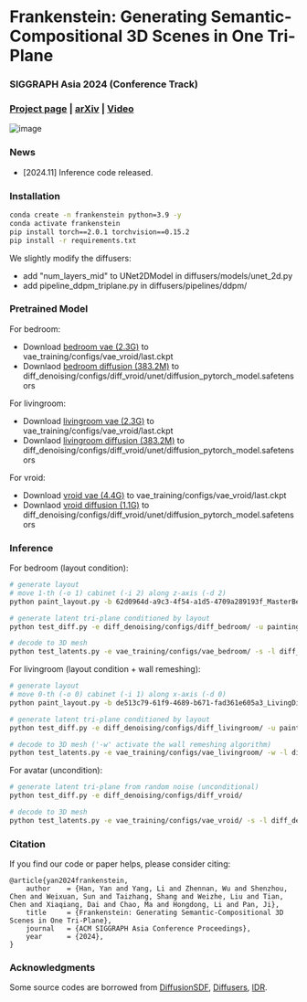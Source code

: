 # Frankenstein: Generating Semantic-Compositional 3D Scenes in One Tri-Plane

### SIGGRAPH Asia 2024 (Conference Track)

### [Project page](https://wolfball.github.io/frankenstein/) | [arXiv](https://arxiv.org/abs/2403.16210) | [Video](https://youtu.be/lRn-HqyCrLI)

![image](images/repre_image.jpg)


### News

- [2024.11] Inference code released.




### Installation

```bash
conda create -n frankenstein python=3.9 -y
conda activate frankenstein
pip install torch==2.0.1 torchvision==0.15.2
pip install -r requirements.txt
```

We slightly modify the diffusers:
- add "num_layers_mid" to UNet2DModel in diffusers/models/unet_2d.py
- add pipeline_ddpm_triplane.py in diffusers/pipelines/ddpm/


### Pretrained Model

For bedroom:
- Download [bedroom vae (2.3G)](https://drive.google.com/file/d/1rgCFJH5cDz1OwikRqHLNPLG0eSH2ElUL/view?usp=sharing) to vae_training/configs/vae_vroid/last.ckpt
- Downlaod [bedroom diffusion (383.2M)](https://drive.google.com/file/d/1aor6-AgVo3lGmF8_ANfqHfQWuotxeYcl/view?usp=sharing) to diff_denoising/configs/diff_vroid/unet/diffusion_pytorch_model.safetensors

For livingroom:
- Download [livingroom vae (2.3G)](https://drive.google.com/file/d/1C5Jhon-I9hmt9bxIS-RDtgNZRenS4Q1b/view?usp=sharing) to vae_training/configs/vae_vroid/last.ckpt
- Downlaod [livingroom diffusion (383.2M)](https://drive.google.com/file/d/1gJvJIKoWf4trGs3P7myKzpGI1FAiKO3W/view?usp=sharing) to diff_denoising/configs/diff_vroid/unet/diffusion_pytorch_model.safetensors

For vroid:
- Download [vroid vae (4.4G)](https://drive.google.com/file/d/1amtqwby7o-PjTvL9aOWdwvTGb3Xgg-a9/view?usp=sharing) to vae_training/configs/vae_vroid/last.ckpt
- Downlaod [vroid diffusion (1.1G)](https://drive.google.com/file/d/1N-j8yB-LlamEIf4xLW1IIiy9R4UPX-G9/view?usp=sharing) to diff_denoising/configs/diff_vroid/unet/diffusion_pytorch_model.safetensors

### Inference

For bedroom (layout condition):
```bash
# generate layout
# move 1-th (-o 1) cabinet (-i 2) along z-axis (-d 2)
python paint_layout.py -b 62d0964d-a9c3-4f54-a1d5-4709a289193f_MasterBedroom-11117 -t bedroom -d 2 -i 2 -o 1

# generate latent tri-plane conditioned by layout
python test_diff.py -e diff_denoising/configs/diff_bedroom/ -u painting_bedroom/62d0964d-a9c3-4f54-a1d5-4709a289193f_MasterBedroom-11117/

# decode to 3D mesh
python test_latents.py -e vae_training/configs/vae_bedroom/ -s -l diff_denoising/configs/diff_bedroom/triplane_xxxxxx/
```

For livingroom (layout condition + wall remeshing):
```bash
# generate layout
# move 0-th (-o 0) cabinet (-i 1) along x-axis (-d 0)
python paint_layout.py -b de513c79-61f9-4689-b671-fad361e605a3_LivingDiningRoom-16466 -t livingroom -d 0 -i 1 -o 0

# generate latent tri-plane conditioned by layout
python test_diff.py -e diff_denoising/configs/diff_livingroom/ -u painting_livingroom/de513c79-61f9-4689-b671-fad361e605a3_LivingDiningRoom-16466/

# decode to 3D mesh ('-w' activate the wall remeshing algorithm)
python test_latents.py -e vae_training/configs/vae_livingroom/ -w -l diff_denoising/configs/diff_livingroom/triplane_xxxxxx/
```

For avatar (uncondition):
```bash
# generate latent tri-plane from random noise (unconditional)
python test_diff.py -e diff_denoising/configs/diff_vroid/

# decode to 3D mesh
python test_latents.py -e vae_training/configs/vae_vroid/ -s -l diff_denoising/configs/diff_vroid/triplane_xxxxxx/
```




### Citation
If you find our code or paper helps, please consider citing:

```text
@article{yan2024frankenstein,
    author    = {Han, Yan and Yang, Li and Zhennan, Wu and Shenzhou, Chen and Weixuan, Sun and Taizhang, Shang and Weizhe, Liu and Tian, Chen and Xiaqiang, Dai and Chao, Ma and Hongdong, Li and Pan, Ji},
    title     = {Frankenstein: Generating Semantic-Compositional 3D Scenes in One Tri-Plane},
    journal   = {ACM SIGGRAPH Asia Conference Proceedings},
    year      = {2024},
}
```


### Acknowledgments

Some source codes are borrowed from [DiffusionSDF](https://github.com/princeton-computational-imaging/Diffusion-SDF), [Diffusers](https://github.com/huggingface/diffusers), [IDR](https://github.com/lioryariv/idr).